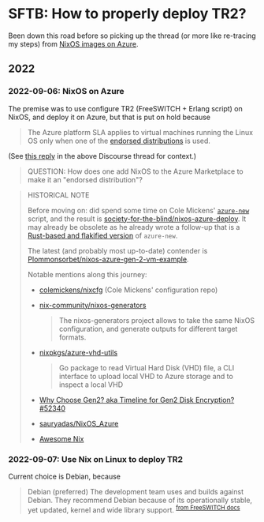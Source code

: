 # SFTB: How to properly deploy TR2?

Been down this road before so picking up the thread (or more like re-tracing my steps) from [NixOS images on Azure](https://discourse.nixos.org/t/nixos-images-on-azure/7062).

## 2022
### 2022-09-06: NixOS on Azure

The premise was to use configure TR2 (FreeSWITCH + Erlang script) on NixOS, and deploy it on Azure, but that is put on hold because

> The Azure platform SLA applies to virtual machines running the Linux OS only when one of the [endorsed distributions](https://docs.microsoft.com/en-us/azure/virtual-machines/linux/endorsed-distros) is used.

(See [this reply](https://discourse.nixos.org/t/nixos-images-on-azure/7062/22) in the above Discourse thread for context.)

> QUESTION: How does one add NixOS to the Azure Marketplace to make it an "endorsed distribution"?

> HISTORICAL NOTE
>
> Before moving on: did spend some time on Cole Mickens' [`azure-new`](https://github.com/NixOS/nixpkgs/tree/master/nixos/maintainers/scripts/azure-new) script, and the result is [society-for-the-blind/nixos-azure-deploy](https://github.com/society-for-the-blind/nixos-azure-deploy). It may already be obsolete as he already wrote a follow-up that is a [Rust-based and flakified version](https://github.com/colemickens/flake-azure-demo/tree/dev) of `azure-new`.
>
> The latest (and probably most up-to-date) contender is [Plommonsorbet/nixos-azure-gen-2-vm-example](https://github.com/Plommonsorbet/nixos-azure-gen-2-vm-example).
>
> Notable mentions along this journey:
>
> + [colemickens/nixcfg](https://github.com/colemickens/nixcfg/) (Cole Mickens' configuration repo)
>
> + [nix-community/nixos-generators](https://github.com/nix-community/nixos-generators)
>   > The nixos-generators project allows to take the same NixOS configuration, and generate outputs for different target formats.
>
> + [nixpkgs/azure-vhd-utils](https://pkgs.on-nix.com/nixpkgs/azure-vhd-utils/)
>
>   > Go package to read Virtual Hard Disk (VHD) file, a CLI interface to upload local VHD to Azure storage and to inspect a local VHD
>
> + [Why Choose Gen2? aka Timeline for Gen2 Disk Encryption? #52340](https://github.com/MicrosoftDocs/azure-docs/issues/52340)
>
> + [sauryadas/NixOS_Azure](https://github.com/sauryadas/NixOS_Azure)
>
> + [Awesome Nix](https://nix-community.github.io/awesome-nix/)

### 2022-09-07: Use Nix on Linux to deploy TR2

Current choice is Debian, because

> Debian (preferred) The development team uses and builds against Debian. They recommend Debian because of its operationally stable, yet updated, kernel and wide library support. 
> <sup>[from FreeSWITCH docs](https://freeswitch.org/confluence/display/FREESWITCH/Installation)</sup>


